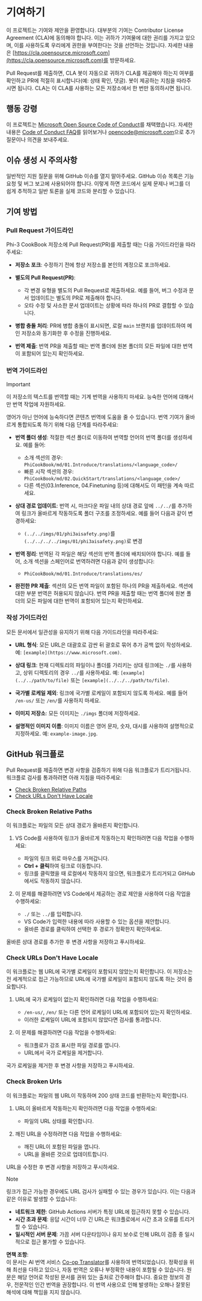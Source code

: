 <!--
CO_OP_TRANSLATOR_METADATA:
{
  "original_hash": "212531c5722978740dcfb73e3995cbba",
  "translation_date": "2025-04-04T05:15:22+00:00",
  "source_file": "CONTRIBUTING.md",
  "language_code": "ko"
}
-->
# 기여하기

이 프로젝트는 기여와 제안을 환영합니다. 대부분의 기여는 Contributor License Agreement (CLA)에 동의해야 합니다. 이는 귀하가 기여물에 대한 권리를 가지고 있으며, 이를 사용하도록 우리에게 권한을 부여한다는 것을 선언하는 것입니다. 자세한 내용은 [https://cla.opensource.microsoft.com](https://cla.opensource.microsoft.com)를 방문하세요.

Pull Request를 제출하면, CLA 봇이 자동으로 귀하가 CLA를 제공해야 하는지 여부를 확인하고 PR에 적절히 표시합니다(예: 상태 확인, 댓글). 봇이 제공하는 지침을 따라주시면 됩니다. CLA는 이 CLA를 사용하는 모든 저장소에서 한 번만 동의하시면 됩니다.

## 행동 강령

이 프로젝트는 [Microsoft Open Source Code of Conduct](https://opensource.microsoft.com/codeofconduct/)를 채택했습니다. 자세한 내용은 [Code of Conduct FAQ](https://opensource.microsoft.com/codeofconduct/faq/)를 읽어보거나 [opencode@microsoft.com](mailto:opencode@microsoft.com)으로 추가 질문이나 의견을 보내주세요.

## 이슈 생성 시 주의사항

일반적인 지원 질문을 위해 GitHub 이슈를 열지 말아주세요. GitHub 이슈 목록은 기능 요청 및 버그 보고에 사용되어야 합니다. 이렇게 하면 코드에서 실제 문제나 버그를 더 쉽게 추적하고 일반 토론을 실제 코드와 분리할 수 있습니다.

## 기여 방법

### Pull Request 가이드라인

Phi-3 CookBook 저장소에 Pull Request(PR)를 제출할 때는 다음 가이드라인을 따라주세요:

- **저장소 포크**: 수정하기 전에 항상 저장소를 본인의 계정으로 포크하세요.

- **별도의 Pull Request(PR)**:
  - 각 변경 유형을 별도의 Pull Request로 제출하세요. 예를 들어, 버그 수정과 문서 업데이트는 별도의 PR로 제출해야 합니다.
  - 오타 수정 및 사소한 문서 업데이트는 상황에 따라 하나의 PR로 결합할 수 있습니다.

- **병합 충돌 처리**: PR에 병합 충돌이 표시되면, 로컬 `main` 브랜치를 업데이트하여 메인 저장소와 동기화한 후 수정을 진행하세요.

- **번역 제출**: 번역 PR을 제출할 때는 번역 폴더에 원본 폴더의 모든 파일에 대한 번역이 포함되어 있는지 확인하세요.

### 번역 가이드라인

> [!IMPORTANT]
>
> 이 저장소의 텍스트를 번역할 때는 기계 번역을 사용하지 마세요. 능숙한 언어에 대해서만 번역 작업에 자원하세요.

영어가 아닌 언어에 능숙하다면 콘텐츠 번역에 도움을 줄 수 있습니다. 번역 기여가 올바르게 통합되도록 하기 위해 다음 단계를 따라주세요:

- **번역 폴더 생성**: 적절한 섹션 폴더로 이동하여 번역할 언어의 번역 폴더를 생성하세요. 예를 들어:
  - 소개 섹션의 경우: `PhiCookBook/md/01.Introduce/translations/<language_code>/`
  - 빠른 시작 섹션의 경우: `PhiCookBook/md/02.QuickStart/translations/<language_code>/`
  - 다른 섹션(03.Inference, 04.Finetuning 등)에 대해서도 이 패턴을 계속 따르세요.

- **상대 경로 업데이트**: 번역 시, 마크다운 파일 내의 상대 경로 앞에 `../../`를 추가하여 링크가 올바르게 작동하도록 폴더 구조를 조정하세요. 예를 들어 다음과 같이 변경하세요:
  - `(../../imgs/01/phi3aisafety.png)`를 `(../../../../imgs/01/phi3aisafety.png)`로 변경

- **번역 정리**: 번역된 각 파일은 해당 섹션의 번역 폴더에 배치되어야 합니다. 예를 들어, 소개 섹션을 스페인어로 번역하려면 다음과 같이 생성합니다:
  - `PhiCookBook/md/01.Introduce/translations/es/`

- **완전한 PR 제출**: 섹션의 모든 번역 파일이 포함된 하나의 PR을 제출하세요. 섹션에 대한 부분 번역은 허용되지 않습니다. 번역 PR을 제출할 때는 번역 폴더에 원본 폴더의 모든 파일에 대한 번역이 포함되어 있는지 확인하세요.

### 작성 가이드라인

모든 문서에서 일관성을 유지하기 위해 다음 가이드라인을 따라주세요:

- **URL 형식**: 모든 URL은 대괄호로 감싼 뒤 괄호로 묶어 추가 공백 없이 작성하세요. 예: `[example](https://www.microsoft.com)`.

- **상대 링크**: 현재 디렉토리의 파일이나 폴더를 가리키는 상대 링크에는 `./`를 사용하고, 상위 디렉토리의 경우 `../`를 사용하세요. 예: `[example](../../path/to/file)` 또는 `[example](../../../path/to/file)`.

- **국가별 로케일 제외**: 링크에 국가별 로케일이 포함되지 않도록 하세요. 예를 들어 `/en-us/` 또는 `/en/`를 사용하지 마세요.

- **이미지 저장소**: 모든 이미지는 `./imgs` 폴더에 저장하세요.

- **설명적인 이미지 이름**: 이미지 이름은 영어 문자, 숫자, 대시를 사용하여 설명적으로 지정하세요. 예: `example-image.jpg`.

## GitHub 워크플로

Pull Request를 제출하면 변경 사항을 검증하기 위해 다음 워크플로가 트리거됩니다. 워크플로 검사를 통과하려면 아래 지침을 따라주세요:

- [Check Broken Relative Paths](../..)
- [Check URLs Don't Have Locale](../..)

### Check Broken Relative Paths

이 워크플로는 파일의 모든 상대 경로가 올바른지 확인합니다.

1. VS Code를 사용하여 링크가 올바르게 작동하는지 확인하려면 다음 작업을 수행하세요:
    - 파일의 링크 위로 마우스를 가져갑니다.
    - **Ctrl + 클릭**하여 링크로 이동합니다.
    - 링크를 클릭했을 때 로컬에서 작동하지 않으면, 워크플로가 트리거되고 GitHub에서도 작동하지 않습니다.

1. 이 문제를 해결하려면 VS Code에서 제공하는 경로 제안을 사용하여 다음 작업을 수행하세요:
    - `./` 또는 `../`를 입력합니다.
    - VS Code가 입력한 내용에 따라 사용할 수 있는 옵션을 제안합니다.
    - 올바른 경로를 클릭하여 선택한 후 경로가 정확한지 확인하세요.

올바른 상대 경로를 추가한 후 변경 사항을 저장하고 푸시하세요.

### Check URLs Don't Have Locale

이 워크플로는 웹 URL에 국가별 로케일이 포함되지 않았는지 확인합니다. 이 저장소는 전 세계적으로 접근 가능하므로 URL에 국가별 로케일이 포함되지 않도록 하는 것이 중요합니다.

1. URL에 국가 로케일이 없는지 확인하려면 다음 작업을 수행하세요:

    - `/en-us/`, `/en/` 또는 다른 언어 로케일이 URL에 포함되어 있는지 확인하세요.
    - 이러한 로케일이 URL에 포함되지 않았다면 검사를 통과합니다.

1. 이 문제를 해결하려면 다음 작업을 수행하세요:
    - 워크플로가 강조 표시한 파일 경로를 엽니다.
    - URL에서 국가 로케일을 제거합니다.

국가 로케일을 제거한 후 변경 사항을 저장하고 푸시하세요.

### Check Broken Urls

이 워크플로는 파일의 웹 URL이 작동하며 200 상태 코드를 반환하는지 확인합니다.

1. URL이 올바르게 작동하는지 확인하려면 다음 작업을 수행하세요:
    - 파일의 URL 상태를 확인합니다.

2. 깨진 URL을 수정하려면 다음 작업을 수행하세요:
    - 깨진 URL이 포함된 파일을 엽니다.
    - URL을 올바른 것으로 업데이트합니다.

URL을 수정한 후 변경 사항을 저장하고 푸시하세요.

> [!NOTE]
>
> 링크가 접근 가능한 경우에도 URL 검사가 실패할 수 있는 경우가 있습니다. 이는 다음과 같은 이유로 발생할 수 있습니다:
>
> - **네트워크 제한**: GitHub Actions 서버가 특정 URL에 접근하지 못할 수 있습니다.
> - **시간 초과 문제**: 응답 시간이 너무 긴 URL은 워크플로에서 시간 초과 오류를 트리거할 수 있습니다.
> - **일시적인 서버 문제**: 가끔 서버 다운타임이나 유지 보수로 인해 URL이 검증 중 일시적으로 접근 불가할 수 있습니다.

**면책 조항**:  
이 문서는 AI 번역 서비스 [Co-op Translator](https://github.com/Azure/co-op-translator)를 사용하여 번역되었습니다. 정확성을 위해 최선을 다하고 있으나, 자동 번역은 오류나 부정확한 내용이 포함될 수 있습니다. 원문은 해당 언어로 작성된 문서를 권위 있는 출처로 간주해야 합니다. 중요한 정보의 경우, 전문적인 인간 번역을 권장합니다. 이 번역 사용으로 인해 발생하는 오해나 잘못된 해석에 대해 책임을 지지 않습니다.